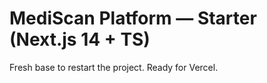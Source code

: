 # MediScan Platform — Starter (Next.js 14 + TS)
Fresh base to restart the project. Ready for Vercel.
